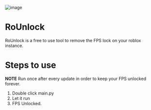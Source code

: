 ![image](https://github.com/coolpancakes/RoUnlock/assets/73265375/851d4e33-1fbc-4f63-b891-24a6a627637b)


# RoUnlock
RoUnlock is a free to use tool to remove the FPS lock on your roblox instance. 

# Steps to use
**NOTE** Run once after every update in order to keep your FPS unlocked forever. 

1. Double click main.py
2. Let it run
3. FPS Unlocked. 


